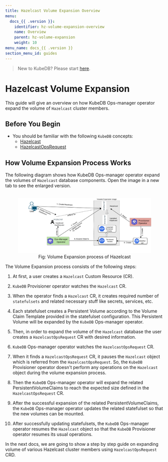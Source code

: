 ```yaml
---
title: Hazelcast Volume Expansion Overview
menu:
  docs_{{ .version }}:
    identifier: hz-volume-expansion-overview
    name: Overview
    parent: hz-volume-expansion
    weight: 10
menu_name: docs_{{ .version }}
section_menu_id: guides
---
```


> New to KubeDB? Please start [here](/docs/README.md).

# Hazelcast Volume Expansion

This guide will give an overview on how KubeDB Ops-manager operator expand the volume of `Hazelcast` cluster members.

## Before You Begin

- You should be familiar with the following `KubeDB` concepts:
  - [Hazelcast](/docs/guides/hazelcast/concepts/hazelcast.md)
  - [HazelcastOpsRequest](/docs/guides/hazelcast/concepts/hazelcast-opsrequest.md)

## How Volume Expansion Process Works

The following diagram shows how KubeDB Ops-manager operator expand the volumes of `Hazelcast` database components. Open the image in a new tab to see the enlarged version.

<figure align="center">
    <img alt="Volume Expansion process of Hazelcast" src="/docs/images/day-2-operation/hazelcast/hz-volume-expansion.svg">
<figcaption align="center">Fig: Volume Expansion process of Hazelcast</figcaption>
</figure>

The Volume Expansion process consists of the following steps:

1. At first, a user creates a `Hazelcast` Custom Resource (CR).

2. `KubeDB` Provisioner operator watches the `Hazelcast` CR.

3. When the operator finds a `Hazelcast` CR, it creates required number of `statefulsets` and related necessary stuff like secrets, services, etc.

4. Each statefulset creates a Persistent Volume according to the Volume Claim Template provided in the statefulset configuration. This Persistent Volume will be expanded by the `KubeDB` Ops-manager operator.

5. Then, in order to expand the volume of the `Hazelcast` database the user creates a `HazelcastOpsRequest` CR with desired information.

6. `KubeDB` Ops-manager operator watches the `HazelcastOpsRequest` CR.

7. When it finds a `HazelcastOpsRequest` CR, it pauses the `Hazelcast` object which is referred from the `HazelcastOpsRequest`. So, the `KubeDB` Provisioner operator doesn't perform any operations on the `Hazelcast` object during the volume expansion process.

8. Then the `KubeDB` Ops-manager operator will expand the related PersistentVolumeClaims to reach the expected size defined in the `HazelcastOpsRequest` CR.

9. After the successful expansion of the related PersistentVolumeClaims, the `KubeDB` Ops-manager operator updates the related statefulset so that the new volumes can be mounted.

10. After successfully updating statefulsets, the `KubeDB` Ops-manager operator resumes the `Hazelcast` object so that the `KubeDB` Provisioner operator resumes its usual operations.

In the next docs, we are going to show a step by step guide on expanding volume of various Hazelcast cluster members using `HazelcastOpsRequest` CRD.
